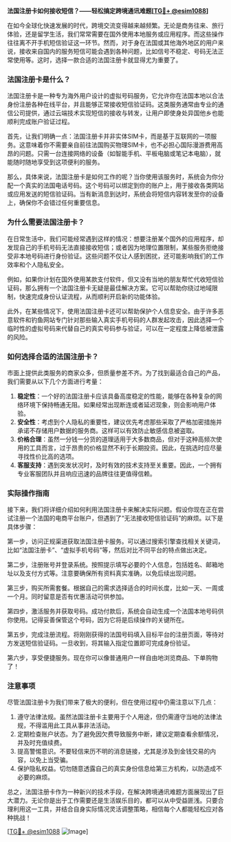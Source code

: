 **法国注册卡如何接收短信？——轻松搞定跨境通讯难题[[TG💪+ @esim1088](https://t.me/s/esim1088)]**

在如今全球化快速发展的时代，跨境交流变得越来越频繁。无论是商务往来、旅行体验，还是留学生活，我们常常需要在国外使用本地服务或应用程序。而这些操作往往离不开手机短信验证这一环节。然而，对于身在法国或其他海外地区的用户来说，接收来自国内的服务短信可能会遇到各种问题，比如信号不稳定、号码无法正常使用等。这时，选择一款合适的法国注册卡就显得尤为重要了。

### 法国注册卡是什么？

法国注册卡是一种专为海外用户设计的虚拟号码服务，它允许你在法国本地以合法身份注册各种在线平台，并且能够正常接收短信验证码。这类服务通常由专业的通信公司提供，通过云端技术实现短信的接收与转发，让用户即使身处异国他乡也能顺利完成账户验证过程。

首先，让我们明确一点：法国注册卡并非实体SIM卡，而是基于互联网的一项服务。这意味着你不需要亲自前往法国购买物理SIM卡，也不必担心国际漫游费用高昂的问题。只需一台连接网络的设备（如智能手机、平板电脑或笔记本电脑），就能随时随地享受到这项便利的服务。

那么，具体来说，法国注册卡是如何工作的呢？当你使用该服务时，系统会为你分配一个真实的法国电话号码。这个号码可以绑定到你的账户上，用于接收各类网站或应用发送的短信验证码。当有新消息到达时，系统会将短信内容转发至你的设备上，确保你不会错过任何重要信息。

### 为什么需要法国注册卡？

在日常生活中，我们可能经常遇到这样的情况：想要注册某个国外的应用程序，却发现自己的手机号码无法直接接收短信；或者因为地理位置限制，某些服务拒绝接受非本地号码进行身份验证。这些问题不仅让人感到困扰，还可能影响我们的工作效率和个人隐私安全。

例如，如果你计划在国外使用某款支付软件，但又没有当地的朋友帮忙代收短信验证码，那么拥有一个法国注册卡无疑是最佳解决方案。它可以帮助你绕过地域限制，快速完成身份认证流程，从而顺利开启新的功能体验。

此外，在某些情况下，使用法国注册卡还可以帮助保护个人信息安全。由于许多恶意软件和钓鱼网站专门针对那些输入真实手机号码的人群发起攻击，因此选择一个临时性的虚拟号码来代替自己的真实号码参与验证，可以在一定程度上降低被泄露的风险。

### 如何选择合适的法国注册卡？

市面上提供此类服务的商家众多，但质量参差不齐。为了找到最适合自己的产品，我们需要从以下几个方面进行考量：

1. **稳定性**：一个好的法国注册卡应该具备高度稳定的性能，能够在各种复杂的网络环境下保持畅通无阻。如果经常出现断连或者延迟现象，则会影响用户体验。
2. **安全性**：考虑到个人隐私的重要性，建议优先考虑那些采取了严格加密措施并承诺不存储用户数据的服务商。这样可以有效防止敏感信息被盗取。
3. **价格合理**：虽然一分钱一分货的道理适用于大多数商品，但对于这种高频次使用的工具而言，过于昂贵的价格显然不利于长期投资。因此，在挑选时应尽量寻找性价比高的选项。
4. **客服支持**：遇到突发状况时，及时有效的技术支持至关重要。因此，一个拥有专业客服团队并且响应迅速的品牌往往更值得信赖。

### 实际操作指南

接下来，我们将详细介绍如何利用法国注册卡来解决实际问题。假设你现在正在尝试注册一个法国的电商平台账户，但遇到了“无法接收短信验证码”的麻烦。以下是具体步骤：

第一步，访问正规渠道获取法国注册卡服务。可以通过搜索引擎查找相关关键词，比如“法国注册卡”、“虚拟手机号码”等，然后对比不同平台的特点做出决定。

第二步，注册账号并登录系统。按照提示填写必要的个人信息，包括姓名、邮箱地址以及支付方式等。注意要确保所有资料真实准确，以免后续出现问题。

第三步，购买所需套餐。根据自己的需求选择适合的时间长度，比如一天、一周或一个月。同时留意是否有优惠活动可供参加。

第四步，激活服务并获取号码。成功付款后，系统会自动生成一个法国本地号码供你使用。记得妥善保管这个号码，因为它将是后续操作的关键所在。

第五步，完成注册流程。将刚刚获得的法国号码填入目标平台的注册页面，等待对方发送短信验证码。一旦收到，将其输入指定位置即可完成身份验证。

第六步，享受便捷服务。现在你可以像普通用户一样自由地浏览商品、下单购物了！

### 注意事项

尽管法国注册卡为我们带来了极大的便利，但在使用过程中仍需注意以下几点：

1. 遵守法律法规。虽然法国注册卡主要用于个人用途，但仍需遵守当地的法律法规，不得滥用此工具从事非法活动。
2. 定期检查账户状态。为了避免因欠费导致服务中断，建议定期查看余额情况，并及时充值续费。
3. 提高警惕意识。不要轻信来历不明的消息链接，尤其是涉及到金钱交易的内容，以免上当受骗。
4. 保护隐私权益。切勿随意透露自己的真实身份信息给第三方机构，以防造成不必要的麻烦。

总之，法国注册卡作为一种新兴的技术手段，在解决跨境通讯难题方面展现出了巨大潜力。无论你是出于工作需要还是生活娱乐目的，都可以从中受益匪浅。只要合理利用这一工具，并结合自身实际情况灵活调整策略，相信每个人都能轻松应对各种挑战！

[[TG💪+ @esim1088](https://t.me/s/esim1088) ![Image](https://i.postimg.cc/4NQfJmqS/Snipaste-2025-05-13-00-14-12.png)]